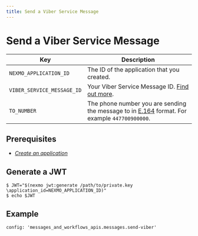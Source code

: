 ```yaml
---
title: Send a Viber Service Message
---
```


# Send a Viber Service Message

Key | Description
-- | --
`NEXMO_APPLICATION_ID` |	The ID of the application that you created.
`VIBER_SERVICE_MESSAGE_ID` | Your Viber Service Message ID. [Find out more](#).
`TO_NUMBER` | The phone number you are sending the message to in [E.164](https://en.wikipedia.org/wiki/E.164) format. For example `447700900000`.

## Prerequisites

- *[Create an application](/concepts/guides/applications#getting-started-with-applications)*

## Generate a JWT

```curl
$ JWT="$(nexmo jwt:generate /path/to/private.key \application_id=NEXMO_APPLICATION_ID)"
$ echo $JWT
```

## Example

```tabbed_examples
config: 'messages_and_workflows_apis.messages.send-viber'
```
